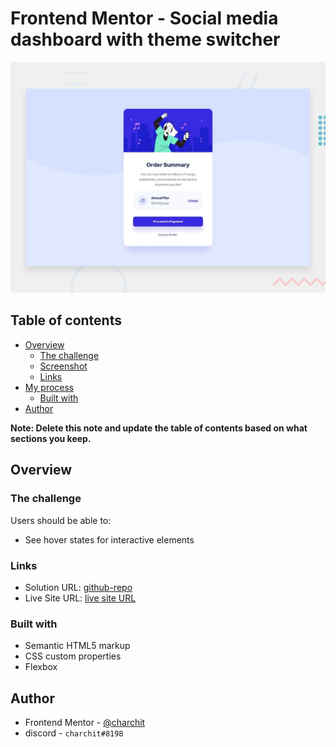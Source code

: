 # Frontend Mentor - Social media dashboard with theme switcher

![Design preview for the Social media dashboard with theme switcher coding challenge](./design/desktop-preview.jpg) 

## Table of contents

- [Overview](#overview)
  - [The challenge](#the-challenge)
  - [Screenshot](#screenshot)
  - [Links](#links)
- [My process](#my-process)
  - [Built with](#built-with)
- [Author](#author)

**Note: Delete this note and update the table of contents based on what sections you keep.**

## Overview

### The challenge

Users should be able to:

- See hover states for interactive elements

### Links

- Solution URL: [github-repo](https://github.com/Charchit-beginner/fem-order-summary-comp)
- Live Site URL: [live site URL](https://charchit-beginner.github.io/fem-order-summary-comp)

### Built with

- Semantic HTML5 markup
- CSS custom properties
- Flexbox

## Author

- Frontend Mentor - [@charchit](https://www.frontendmentor.io/profile/Charchit-beginner)
- discord - `charchit#8198`
